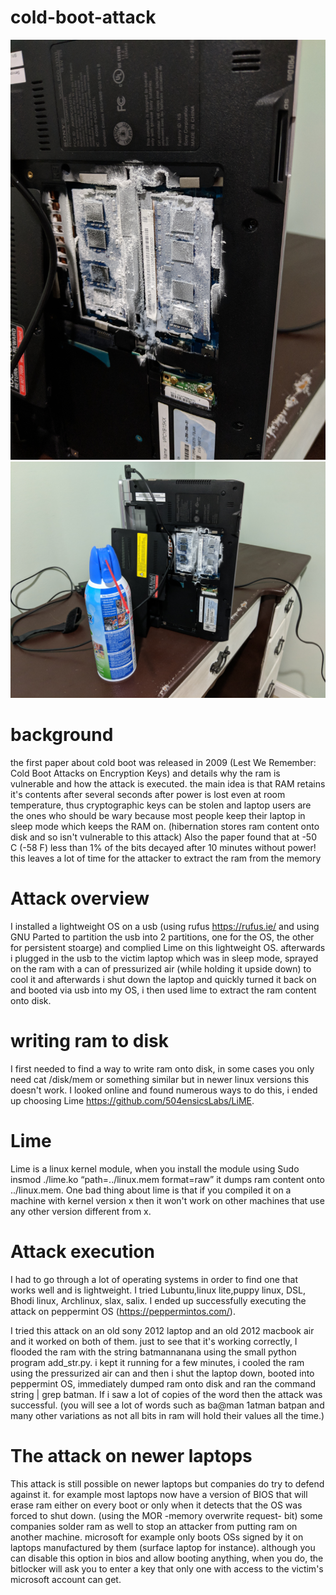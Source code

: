 # cold-boot-attack

![alt text](https://raw.githubusercontent.com/TamerMograbi/cold-boot-attack/master/cold_ram.jpg)
![alt text](https://raw.githubusercontent.com/TamerMograbi/cold-boot-attack/master/cold_ram_can.jpg)

# background
the first paper about cold boot was released in 2009 (Lest We Remember: Cold Boot Attacks on Encryption Keys) 
and details why the ram is vulnerable
and how the attack is executed. the main idea is that RAM retains it's contents after several
seconds after power is lost even at room temperature, thus cryptographic keys can be stolen and
laptop users are the ones who should be wary because most people keep their laptop
in sleep mode which keeps the RAM on. (hibernation stores ram content onto disk and so isn't vulnerable
to this attack)
Also the paper found that at -50 C (-58 F) less than 1% of the bits decayed after 10 minutes without power! this leaves
a lot of time for the attacker to extract the ram from the memory

# Attack overview
I installed a lightweight OS on a usb (using rufus https://rufus.ie/ and using GNU Parted to partition the usb into 2 partitions, one for the OS, the other for persistent stoarge) and complied Lime on this lightweight OS.
afterwards i plugged in the usb to the victim laptop which was in sleep mode,
sprayed on the ram with a can of pressurized air (while holding it upside down) to cool it
and afterwards i shut down the laptop and quickly turned it back on and booted via usb
into my OS, i then used lime to extract the ram content onto disk.

# writing ram to disk
I first needed to find a way to write ram onto disk, in some cases you only need cat /disk/mem
or something similar but in newer linux versions this doesn't work. I looked online and found numerous ways
to do this, i ended up choosing Lime https://github.com/504ensicsLabs/LiME.

# Lime
Lime is a linux kernel module, when you install the module using Sudo insmod ./lime.ko “path=../linux.mem format=raw”
it dumps ram content onto ../linux.mem. One bad thing about lime is that if you
compiled it on a machine with kernel version x then it won't work on other machines
that use any other version different from x.

# Attack execution
I had to go through a lot of operating systems in order to find one that works well and is lightweight.
I tried Lubuntu,linux lite,puppy linux, DSL, Bhodi linux, Archlinux, slax, salix.
I ended up successfully executing the attack on peppermint OS (https://peppermintos.com/).

I tried this attack on an old sony 2012 laptop and an old 2012 macbook air and it worked on
both of them. just to see that it's working correctly, I flooded the ram with the string batmannanana
using the small python program add_str.py. i kept it running for a few minutes, i cooled the ram using the pressurized air can and then i shut the laptop down,
booted into peppermint OS, immediately dumped ram onto disk and ran the command string <ram dump file> | grep batman.
If i saw a lot of copies of the word then the attack was successful. (you will see a lot of words such as ba@man 1atman batpan
and many other variations as not all bits in ram will hold their values all the time.)
 
# The attack on newer laptops
This attack is still possible on newer laptops but companies do try to defend against it. for example most laptops now have a version of BIOS that will erase ram either on every boot or only when it detects that the OS was forced to shut down. (using the MOR -memory overwrite request- bit) some companies solder ram as well to stop an attacker from putting ram on another machine. microsoft for example only boots OSs signed by it on laptops manufactured by them (surface laptop for instance). although you can disable this option in bios and allow booting anything, when you do, the bitlocker will ask you to enter a key that only one with access to the victim's microsoft account can get.
